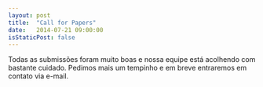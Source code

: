 ```yaml
---
layout: post
title:  "Call for Papers"
date:   2014-07-21 09:00:00
isStaticPost: false
---
```

Todas as submissões foram muito boas e nossa equipe está acolhendo com bastante cuidado. Pedimos mais um tempinho e em breve entraremos em contato via e-mail.